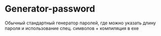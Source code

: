 # Generator-password
Обычный стандартный генератор паролей, где можно указать длину пароля и использование спец. символов + компиляция в exe
